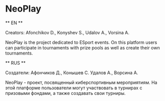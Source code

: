 # NeoPlay

** EN **

Creators: Afonchikov D., Konyshev S., Udalov A., Vorsina A.

NeoPlay is the project dedicated to ESport events. On this platform users can participate in tournaments with prize pools as well as create their own tournaments.

** RUS **

Создатели: Афончиков Д., Конышев С. Удалов А., Ворсина А.

NeoPlay - проект, посвященный киберспортивным мероприятиям. На этой платформе пользователи могут участвовать в турнирах с призовыми фондами, а также создавать свои турниры.
